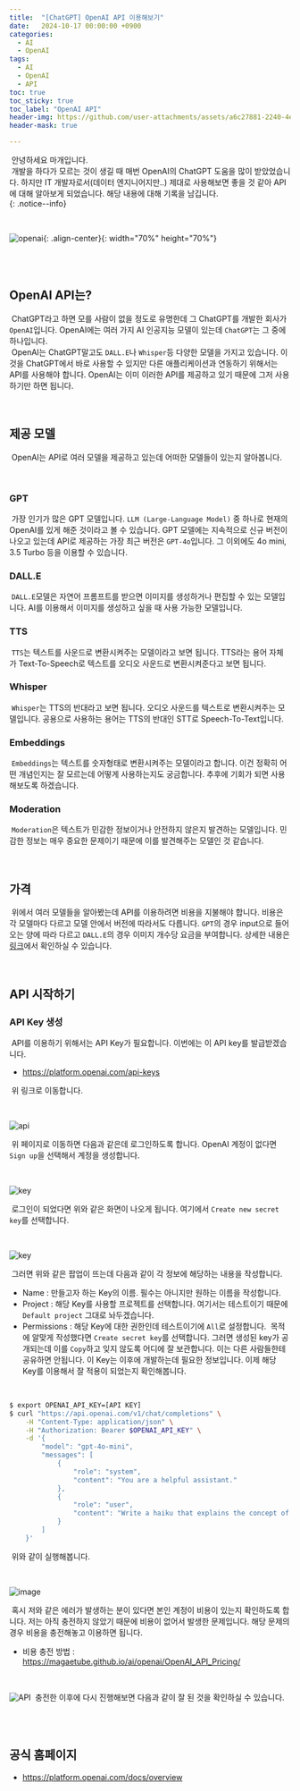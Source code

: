 ```yaml
---
title:  "[ChatGPT] OpenAI API 이용해보기"
date:   2024-10-17 00:00:00 +0900
categories:
  - AI
  - OpenAI
tags:
  - AI
  - OpenAI
  - API
toc: true
toc_sticky: true
toc_label: "OpenAI API"
header-img: https://github.com/user-attachments/assets/a6c27881-2240-4e24-96f5-a04ec1ff1700
header-mask: true

---
```


&nbsp;안녕하세요 마개입니다.  
&nbsp;개발을 하다가 모르는 것이 생길 때 매번 OpenAI의 ChatGPT 도움을 많이 받았었습니다. 하지만 IT 개발자로서(데이터 엔지니어지만..) 제대로 사용해보면 좋을 것 같아 API에 대해 알아보게 되었습니다. 해당 내용에 대해 기록을 남깁니다.   
{: .notice--info}

<br>

![openai](https://github.com/user-attachments/assets/a6c27881-2240-4e24-96f5-a04ec1ff1700){: .align-center}{: width="70%" height="70%"} 

<br><br>

## OpenAI API는?
&nbsp;ChatGPT라고 하면 모를 사람이 없을 정도로 유명한데 그 ChatGPT를 개발한 회사가 `OpenAI`입니다. OpenAI에는 여러 가지 AI 인공지능 모델이 있는데 `ChatGPT`는 그 중에 하나입니다.  
&nbsp;OpenAI는 ChatGPT말고도 `DALL.E`나 `Whisper`등 다양한 모델을 가지고 있습니다. 이것을 ChatGPT에서 바로 사용할 수 있지만 다른 애플리케이션과 연동하기 위해서는 API를 사용해야 합니다. OpenAI는 이미 이러한 API를 제공하고 있기 때문에 그저 사용하기만 하면 됩니다.

<br>

## 제공 모델
&nbsp;OpenAI는 API로 여러 모델을 제공하고 있는데 어떠한 모델들이 있는지 알아봅니다.

<br>

### GPT
&nbsp;가장 인기가 많은 GPT 모델입니다. `LLM (Large-Language Model)` 중 하나로 현재의 OpenAI를 있게 해준 것이라고 볼 수 있습니다. GPT 모델에는 지속적으로 신규 버전이 나오고 있는데 API로 제공하는 가장 최근 버전은 `GPT-4o`입니다. 그 이외에도 4o mini, 3.5 Turbo 등을 이용할 수 있습니다.

### DALL.E
&nbsp;`DALL.E`모델은 자연어 프롬프트를 받으면 이미지를 생성하거나 편집할 수 있는 모델입니다. AI를 이용해서 이미지를 생성하고 싶을 때 사용 가능한 모델입니다.

### TTS
&nbsp;`TTS`는 텍스트를 사운드로 변환시켜주는 모델이라고 보면 됩니다. TTS라는 용어 자체가 Text-To-Speech로 텍스트를 오디오 사운드로 변환시켜준다고 보면 됩니다.

### Whisper
&nbsp;`Whisper`는 TTS의 반대라고 보면 됩니다. 오디오 사운드를 텍스트로 변환시켜주는 모델입니다. 공용으로 사용하는 용어는 TTS의 반대인 STT로 Speech-To-Text입니다.

### Embeddings
&nbsp;`Embeddings`는 텍스트를 숫자형태로 변환시켜주는 모델이라고 합니다. 이건 정확히 어떤 개념인지는 잘 모르는데 어떻게 사용하는지도 궁금합니다. 추후에 기회가 되면 사용해보도록 하겠습니다.

### Moderation
&nbsp;`Moderation`은 텍스트가 민감한 정보이거나 안전하지 않은지 발견하는 모델입니다. 민감한 정보는 매우 중요한 문제이기 때문에 이를 발견해주는 모델인 것 같습니다.

<br>

## 가격
&nbsp;위에서 여러 모델들을 알아봤는데 API를 이용하려면 비용을 지불해야 합니다. 비용은 각 모델마다 다르고 모델 안에서 버전에 따라서도 다릅니다. `GPT`의 경우 input으로 들어오는 양에 따라 다르고 `DALL.E`의 경우 이미지 개수당 요금을 부여합니다. 상세한 내용은 <a href="https://openai.com/api/pricing">링크</a>에서 확인하실 수 있습니다.

<br>

## API 시작하기
### API Key 생성
&nbsp;API를 이용하기 위해서는 API Key가 필요합니다. 이번에는 이 API key를 발급받겠습니다.  

* <a href="https://platform.openai.com/api-keys">https://platform.openai.com/api-keys</a>

&nbsp;위 링크로 이동합니다.  

<br>

![api](https://github.com/user-attachments/assets/9fd16268-5716-4c64-8ae5-054eea317300)

&nbsp;위 페이지로 이동하면 다음과 같은데 로그인하도록 합니다. OpenAI 계정이 없다면 `Sign up`을 선택해서 계정을 생성합니다.  

<br>

![key](https://github.com/user-attachments/assets/474dfe6e-8d8b-46b8-86ce-59d78e95bd2f)

&nbsp;로그인이 되었다면 위와 같은 화면이 나오게 됩니다. 여기에서 `Create new secret key`를 선택합니다.

<br>

![key](https://github.com/user-attachments/assets/585e5f6d-f464-416c-b092-dee0c972b4b2)

&nbsp;그러면 위와 같은 팝업이 뜨는데 다음과 같이 각 정보에 해당하는 내용을 작성합니다.
* Name : 만들고자 하는 Key의 이름. 필수는 아니지만 원하는 이름을 작성합니다.
* Project : 해당 Key를 사용할 프로젝트를 선택합니다. 여기서는 테스트이기 때문에 `Default project` 그대로 놔두겠습니다.
* Permissions : 해당 Key에 대한 권한인데 테스트이기에 `All`로 설정합니다.
&nbsp;목적에 알맞게 작성했다면 `Create secret key`를 선택합니다. 그러면 생성된 key가 공개되는데 이를 `Copy`하고 잊지 않도록 어디에 잘 보관합니다. 이는 다른 사람들한테 공유하면 안됩니다. 이 Key는 이후에 개발하는데 필요한 정보입니다. 이제 해당 Key를 이용해서 잘 적용이 되었는지 확인해봅니다.

<br>

```sh
$ export OPENAI_API_KEY=[API KEY]
$ curl "https://api.openai.com/v1/chat/completions" \
    -H "Content-Type: application/json" \
    -H "Authorization: Bearer $OPENAI_API_KEY" \
    -d '{
        "model": "gpt-4o-mini",
        "messages": [
            {
                "role": "system",
                "content": "You are a helpful assistant."
            },
            {
                "role": "user",
                "content": "Write a haiku that explains the concept of recursion."
            }
        ]
    }'
```

&nbsp;위와 같이 실행해봅니다.

<br>

![image](https://github.com/user-attachments/assets/89bb218a-0715-44d8-b453-df860c983240)

&nbsp;혹시 저와 같은 에러가 발생하는 분이 있다면 본인 계정이 비용이 있는지 확인하도록 합니다. 저는 아직 충전하지 않았기 때문에 비용이 없어서 발생한 문제입니다. 해당 문제의 경우 비용을 충전해놓고 이용하면 됩니다.

* 비용 충전 방법 : <a href="https://magaetube.github.io/ai/openai/OpenAI_API_Pricing/">https://magaetube.github.io/ai/openai/OpenAI_API_Pricing/</a>

<br>

![API](https://github.com/user-attachments/assets/e1698b5f-0473-4348-be9c-1bc7cc1932ae)
&nbsp;충전한 이후에 다시 진행해보면 다음과 같이 잘 된 것을 확인하실 수 있습니다.

<br><br>

## 공식 홈페이지
* <a href="https://platform.openai.com/docs/overview">https://platform.openai.com/docs/overview</a>

